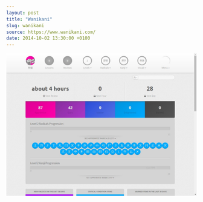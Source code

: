 ```yaml
---
layout: post 
title: "Wanikani"
slug: wanikani
source: https://www.wanikani.com/
date: 2014-10-02 13:30:00 +0100
---
```


<img src="/screenshots/wanikani.jpg">
